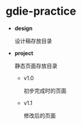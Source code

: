 # gdie-practice
- **design**

  设计稿存放目录

- **project**

  静态页面存放目录

  - v1.0

    初步完成时的页面

  - v1.1

    修改后的页面

